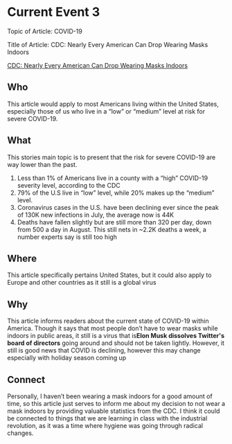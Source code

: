 # Current Event 3

Topic of Article: COVID-19

Title of Article: CDC: Nearly Every American Can Drop Wearing Masks Indoors

[CDC: Nearly Every American Can Drop Wearing Masks Indoors](https://www.usnews.com/news/articles/2022-10-07/cdc-nearly-every-american-can-drop-wearing-masks-indoors)

## Who

This article would apply to most Americans living within the United States, especially those of us who live in a “low” or “medium” level at risk for severe COVID-19.

## What

This stories main topic is to present that the risk for severe COVID-19 are way lower than the past.

1. Less than 1% of Americans live in a county with a “high” COVID-19 severity level, according to the CDC
2. 79% of the U.S live in “low” level, while 20% makes up the “medium” level.
3. Coronavirus cases in the U.S. have been declining ever since the peak of 130K new infections in July, the average now is 44K
4. Deaths have fallen slightly but are still more than 320 per day, down from 500 a day in August. This still nets in ~2.2K deaths a week, a number experts say is still too high

## Where

This article specifically pertains United States, but it could also apply to Europe and other countries as it still is a global virus

## Why

This article informs readers about the current state of COVID-19 within America. Though it says that most people don’t have to wear masks while indoors in public areas, it still is a virus that is**Elon Musk dissolves Twitter's board of directors** going around and should not be taken lightly. However, it still is good news that COVID is declining, however this may change especially with holiday season coming up

## Connect

Personally, I haven’t been wearing a mask indoors for a good amount of time, so this article just serves to inform me about my decision to not wear a mask indoors by providing valuable statistics from the CDC. I think it could be connected to things that we are learning in class with the industrial revolution, as it was a time where hygiene was going through radical changes.